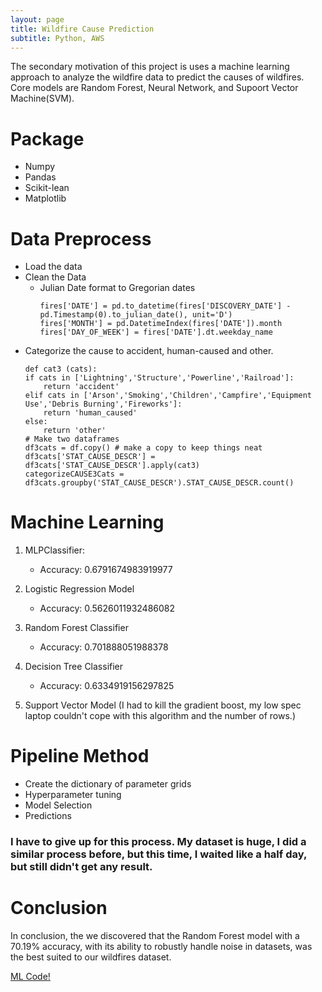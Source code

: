 ```yaml
---
layout: page
title: Wildfire Cause Prediction
subtitle: Python, AWS
---
```


<div class="main-explain-area jumbotron">
  <p>The secondary motivation of this project is uses a machine learning approach to analyze the wildfire data to predict the causes of wildfires. Core models are Random Forest, Neural Network, and Supoort Vector Machine(SVM).  </p>
</div>

# Package
  - Numpy 
  - Pandas
  - Scikit-lean
  - Matplotlib

# Data Preprocess
  - Load the data 
  - Clean the Data
    - Julian Date format to Gregorian dates
      ```
      fires['DATE'] = pd.to_datetime(fires['DISCOVERY_DATE'] - pd.Timestamp(0).to_julian_date(), unit='D')
      fires['MONTH'] = pd.DatetimeIndex(fires['DATE']).month
      fires['DAY_OF_WEEK'] = fires['DATE'].dt.weekday_name
      ```
  - Categorize the cause to accident, human-caused and other.
    ```
    def cat3 (cats):
    if cats in ['Lightning','Structure','Powerline','Railroad']:
        return 'accident'
    elif cats in ['Arson','Smoking','Children','Campfire','Equipment Use','Debris Burning','Fireworks']:
        return 'human_caused'
    else:
        return 'other'
    # Make two dataframes 
    df3cats = df.copy() # make a copy to keep things neat
    df3cats['STAT_CAUSE_DESCR'] = df3cats['STAT_CAUSE_DESCR'].apply(cat3)
    categorizeCAUSE3Cats = df3cats.groupby('STAT_CAUSE_DESCR').STAT_CAUSE_DESCR.count()
    ```

# Machine Learning
1. MLPClassifier: 
   - Accuracy: 0.6791674983919977
   
2. Logistic Regression Model
   - Accuracy: 0.5626011932486082
   
3. Random Forest Classifier
   - Accuracy: 0.701888051988378
   
4. Decision Tree Classifier
   - Accuracy: 0.6334919156297825
   
5. Support Vector Model (I had to kill the gradient boost, my low spec laptop couldn't cope with this algorithm and the number of rows.) 

# Pipeline Method
  - Create the dictionary of parameter grids
  - Hyperparameter tuning
  - Model Selection
  - Predictions

### I have to give up for this process. My dataset is huge, I did a similar process before, but this time, I waited like a half day, but still didn't get any result.
  
# Conclusion 

In conclusion, the we discovered that the Random Forest model with a 70.19% accuracy, with its ability to robustly handle noise in datasets, was the best suited to our wildfires dataset. 


<div class="get-started-wrap">
  <a class="btn btn-success btn-lg get-started-btn" href="https://github.com/jwu142/Capstone-Project-2019/tree/master/">ML Code!</a>
</div>
